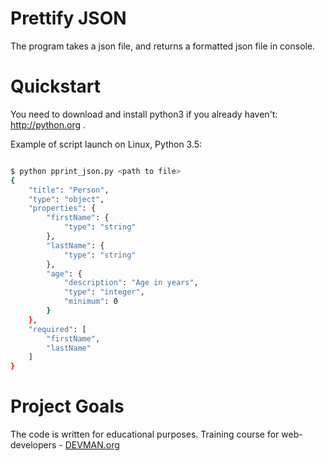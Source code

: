 # Prettify JSON

The program takes a json file, and returns a formatted json file in console.

# Quickstart

You need to download and install python3 if you already haven't: http://python.org .

Example of script launch on Linux, Python 3.5:

```bash

$ python pprint_json.py <path to file>
{
    "title": "Person",
    "type": "object",
    "properties": {
        "firstName": {
            "type": "string"
        },
        "lastName": {
            "type": "string"
        },
        "age": {
            "description": "Age in years",
            "type": "integer",
            "minimum": 0
        }
    },
    "required": [
        "firstName",
        "lastName"
    ]
}
```

# Project Goals

The code is written for educational purposes. Training course for web-developers - [DEVMAN.org](https://devman.org)
